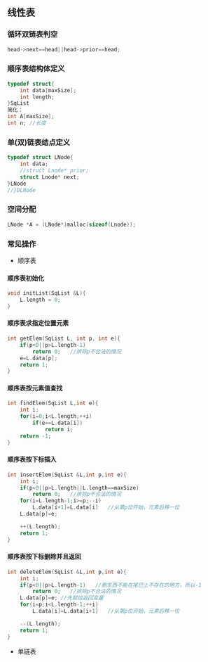 ## 线性表
### 循环双链表判空
```cpp
head->next==head||head->prior==head;
```
### 顺序表结构体定义
```cpp
typedef struct{
    int data[maxSize];
    int length;
}SqList
简化： 
int A[maxSize]; 
int n; //长度
```
### 单(双)链表结点定义

```cpp
typedef struct LNode{
    int data;
    //struct Lnode* prior;
    struct Lnode* next;
}LNode
//}DLNode
```
### 空间分配
```cpp
LNode *A = (LNode*)malloc(sizeof(Lnode));
```
### 常见操作
- 顺序表
#### 顺序表初始化
```cpp
void initList(SqList &L){
    L.length = 0;
}
```
#### 顺序表求指定位置元素
```cpp
int getElem(SqList L, int p, int e){
    if(p<0||p>L.length-1)  
        return 0;   //排除p不合法的情况
    e=L.data[p];
    return 1;
}
```

#### 顺序表按元素值查找
```cpp
int findElem(SqList L,int e){
    int i;
    for(i=0;i<L.length;++i)
        if(e==L.data[i])
            return i;
    return -1;
}
```
#### 顺序表按下标插入

```cpp
int insertElem(SqList &L,int p,int e){
    int i;
    if(p<0||p>L.length||L.length==maxSize)
        return 0;   //排除p不合法的情况
    for(i=L.length-1;i>=p;--i)
        L.data[i+1]=L.data[i]   //从第p位开始，元素后移一位
    L.data[p]=e; 

    ++(L.length);
    return 1;
}
```

#### 顺序表按下标删除并且返回

```cpp
int deleteElem(SqList &L,int p,int e){
    int i;
    if(p<0||p>L.length-1)   //删东西不能在尾巴上不存在的地方，所以-1
        return 0;   //排除p不合法的情况
    L.data[p]=e; //先赋给返回变量
    for(i=p;i<L.length-1;++i)
        L.data[i]=L.data[i+1]   //从第p位开始，元素后移一位

    --(L.length);
    return 1;
}
```
- 单链表



